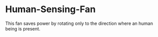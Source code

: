 # Human-Sensing-Fan
This fan saves power by rotating only to the direction where an human being  is present. 
